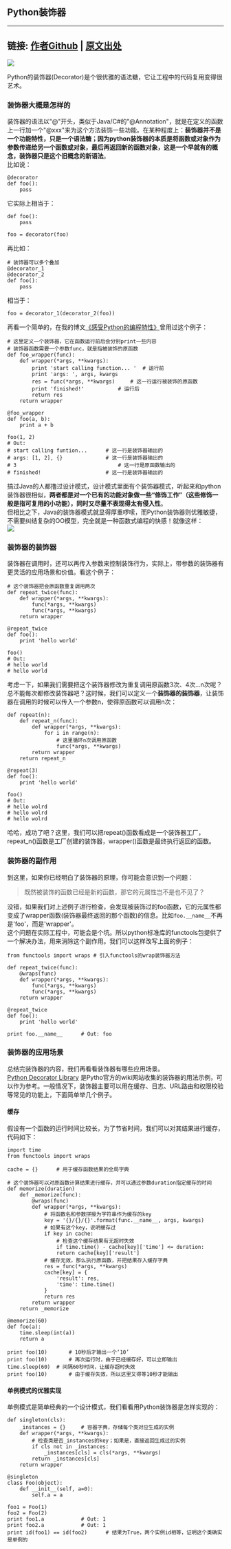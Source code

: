 ## Python装饰器

----
链接:
[作者Github](https://github.com/EaconTang)
| [原文出处](http://blog.tangyingkang.com/post/2015/12/25/python-decorator/)
----

![](http://qn.tangyingkang.com/image/blog/decorator.png)

Python的装饰器(Decorator)是个很优雅的语法糖，它让工程中的代码复用变得很艺术。  

### 装饰器大概是怎样的
装饰器的语法以"@"开头，类似于Java/C#的"@Annotation"，就是在定义的函数上一行加一个"@xxx"来为这个方法装饰一些功能。在某种程度上：**装饰器并不是一个功能特性，只是一个语法糖；因为python装饰器的本质是将函数或对象作为参数传递给另一个函数或对象，最后再返回新的函数对象，这是一个早就有的概念，装饰器只是这个旧概念的新语法**。  
比如说：

	@decorator
	def foo():
		pass

它实际上相当于：

	def foo():
		pass
		
	foo = decorator(foo)
  
再比如：

	# 装饰器可以多个叠加
	@decorator_1
	@decorator_2
	def foo():
		pass
		
相当于：

	foo = decorator_1(decorator_2(foo))	
		
再看一个简单的，在我的博文[《感受Python的编程特性》](/post/2015/08/03/python-features/)曾用过这个例子：

	# 这里定义一个装饰器，它在函数运行前后会分别print一些内容
	# 装饰器函数需要一个参数func，就是指被装饰的原函数 
	def foo_wrapper(func):
		def wrapper(*args, **kwargs):
			print 'start calling function... '	# 运行前
			print 'args: ', args, kwargs
			res = func(*args, **kwargs)		# 这一行运行被装饰的原函数
			print 'finished!'			# 运行后
			return res
		return wrapper
	
	@foo_wrapper
	def foo(a, b):
		print a + b

	foo(1, 2)
	# Out: 
	# start calling funtion...		# 这一行是装饰器输出的
	# args: [1, 2], {}				# 这一行是装饰器输出的
	# 3									# 这一行是原函数输出的
	# finished!						# 这一行是装饰器输出的
		
搞过Java的人都撸过设计模式，设计模式里面有个装饰器模式，听起来和python装饰器很相似，**两者都是对一个已有的功能对象做一些“修饰工作”（这些修饰一般是指可复用的小功能），同时又尽量不表现得太有侵入性**。  
但相比之下，Java的装饰器模式就显得厚重啰嗦，而Python装饰器则优雅敏捷，不需要纠结复杂的OO模型，完全就是一种函数式编程的快感！就像这样：  
![](http://qn.tangyingkang.com/image/bm01/01.gif)
  
  	
### 装饰器的装饰器
装饰器在调用时，还可以再传入参数来控制装饰行为，实际上，带参数的装饰器有更灵活的应用场景和价值。看这个例子：

	# 这个装饰器把会原函数重复调用两次
	def repeat_twice(func):
		def wrapper(*args, **kwargs):
			func(*args, **kwargs)
			func(*args, **kwargs)
		return wrapper
		
	@repeat_twice
	def foo():
		print 'hello world'
		
	foo()
	# Out:
	# hello world
	# hello world
	
考虑一下，如果我们需要把这个装饰器修改为重复调用原函数3次、4次...n次呢？总不能每次都修改装饰器吧？这时候，我们可以定义一个**装饰器的装饰器**，让装饰器在调用的时候可以传入一个参数n，使得原函数可以调用n次：

	def repeat(n):
		def repeat_n(func):
			def wrapper(*args, **kwargs):
				for i in range(n):
					# 这里循环n次调用原函数
					func(*args, **kwargs)
			return wrapper
		return repeat_n
		
	@repeat(3)
	def foo():
		print 'hello world'
		
	foo()
	# Out:
	# hello wolrd
	# hello wolrd
	# hello wolrd
		
哈哈，成功了吧？这里，我们可以把repeat()函数看成是一个装饰器工厂，repeat_n()函数是工厂创建的装饰器，wrapper()函数是最终执行返回的函数。


### 装饰器的副作用
到这里，如果你已经明白了装饰器的原理，你可能会意识到一个问题：
> 既然被装饰的函数已经是新的函数，那它的元属性岂不是也不见了？   

没错，如果我们对上述例子进行检查，会发现被装饰过的foo函数，它的元属性都变成了wrapper函数(装饰器最终返回的那个函数)的信息。比如`foo.__name__`不再是'foo'，而是'wrapper'。  
这个问题在实际工程中，可能会是个坑。所以python标准库的functools包提供了一个解决办法，用来消除这个副作用。我们可以这样改写上面的例子：

	from functools import wraps	# 引入functools的wrap装饰器方法
	
	def repeat_twice(func):
		@wraps(func)
		def wrapper(*args, **kwargs):
			func(*args, **kwargs)
			func(*args, **kwargs)
		return wrapper
		
	@repeat_twice
	def foo():
		print 'hello world'
		
	print foo.__name__		# Out: foo


### 装饰器的应用场景
总结完装饰器的内容，我们再看看装饰器有哪些应用场景。  
[Python Decorator Library](http://wiki.python.org/moin/PythonDecoratorLibrary) 是Pytho官方的wiki网站收集的装饰器的用法示例，可以作为参考。一般情况下，装饰器主要可以用在缓存、日志、URL路由和权限校验等常见的功能上，下面简单举几个例子。  
#### 缓存
假设有一个函数的运行时间比较长，为了节省时间，我们可以对其结果进行缓存，代码如下：

	import time
	from functools import wraps
	
	cache = {}		# 用于缓存函数结果的全局字典
	
	# 这个装饰器可以对原函数计算结果进行缓存，并可以通过参数duration指定缓存的时间
	def memorize(duration)
		def _memorize(func):
			@wraps(func)	
			def wrapper(*args, **kwargs):
				# 将函数名和参数拼接为字符串作为缓存的key
				key = '{}/{}/{}'.format(func.__name__, args, kwargs)
				# 如果有这个key，说明缓存过
				if key in cache:
					# 检查这个缓存结果有无超时失效
					if time.time() - cache[key]['time'] <= duration:
					return cache[key]['result']
				# 缓存无效，那么执行原函数，并把结果存入缓存字典
				res = func(*args, **kwargs)
				cache[key] = {
					'result': res,
					'time': time.time()
				}
				return res
			return wrapper
		return _memorize
		
	@memorize(60)
	def foo(a):
		time.sleep(int(a))
		return a
		
	print foo(10)		# 10秒后才输出一个‘10’
	print foo(10)		# 再次运行时，由于已经缓存好，可以立即输出
	time.sleep(60)	# 间隔60秒时间，让缓存超时失效
	print foo(10)		# 由于缓存失效，所以这里又得等10秒才能输出


#### 单例模式的优雅实现
单例模式是简单经典的一个设计模式，我们看看用Python装饰器是怎样实现的：

	def singleton(cls):
		_instances = {}		# 容器字典，存储每个类对应生成的实例
		def wrapper(*args, **kwargs):
			# 检查类是否_instances的key；如果是，直接返回生成过的实例
			if cls not in _instances:
				_instances[cls] = cls(*args, **kwargs)
			return _instances[cls]
		return wrapper
		
	@singleton
	class Foo(object):
		def __init__(self, a=0):
			self.a = a
			
	foo1 = Foo(1)
	foo2 = Foo(2)
	print foo1.a			# Out: 1
	print foo2.a			# Out: 1
	print id(foo1) == id(foo2)		# 结果为True，两个实例id相等，证明这个类确实是单例的
